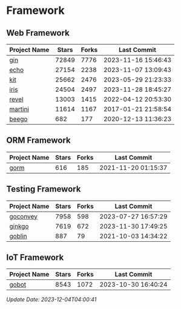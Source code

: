 # Framework

## Web Framework
| Project Name | Stars | Forks | Last Commit |
| ------------ | ----- | ----- | ----------- |
| [gin](https://github.com/gin-gonic/gin) | 72849 | 7776 | 2023-11-16 15:46:43 |
| [echo](https://github.com/labstack/echo) | 27154 | 2238 | 2023-11-07 13:09:43 |
| [kit](https://github.com/go-kit/kit) | 25662 | 2476 | 2023-05-29 21:23:33 |
| [iris](https://github.com/kataras/iris) | 24504 | 2497 | 2023-11-28 18:45:27 |
| [revel](https://github.com/revel/revel) | 13003 | 1415 | 2022-04-12 20:53:30 |
| [martini](https://github.com/go-martini/martini) | 11614 | 1167 | 2017-01-21 21:58:54 |
| [beego](https://github.com/astaxie/beego) | 682 | 177 | 2020-12-13 11:36:23 |

## ORM Framework
| Project Name | Stars | Forks | Last Commit |
| ------------ | ----- | ----- | ----------- |
| [gorm](https://github.com/jinzhu/gorm) | 616 | 185 | 2021-11-20 01:15:37 |

## Testing Framework
| Project Name | Stars | Forks | Last Commit |
| ------------ | ----- | ----- | ----------- |
| [goconvey](https://github.com/smartystreets/goconvey) | 7958 | 598 | 2023-07-27 16:57:29 |
| [ginkgo](https://github.com/onsi/ginkgo) | 7619 | 672 | 2023-11-30 17:49:25 |
| [goblin](https://github.com/franela/goblin) | 887 | 79 | 2021-10-03 14:34:22 |

## IoT Framework
| Project Name | Stars | Forks | Last Commit |
| ------------ | ----- | ----- | ----------- |
| [gobot](https://github.com/hybridgroup/gobot) | 8543 | 1072 | 2023-10-30 16:40:24 |

*Update Date: 2023-12-04T04:00:41*